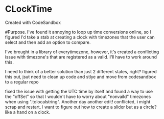 # CLockTime
Created with CodeSandbox


#Purpose.
I've found it annoying to loop up time conversions online, so I figured I'd take a stab at creating a clock with timezones that the user can select and then add an option to compare.

I've brought in a library of everytimezone, however, it's created a conflicting issue with timezone's that are registered as a valid. I'll have to work around this.


I need to think of a better solution than just 2 different states, right?
figured this out, jsut need to clean up code and stlye and move from codesandbox to a regular repo

fixed the issue with getting the UTC time by itself and found a way to use the "offSet" so that I wouldn't have to worry about "nonvaild" timezones when using ".tolocalstring".
Another day another edit!
conflicted, i might scrap and restart.
I want to figure out how to create a slider but as a circle? like a hand on a clock.

